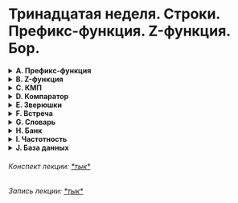 # Тринадцатая неделя. Строки. Префикс-функция. Z-функция. Бор.

<details><summary> 
<strong>A. Префикс-функция</strong>
</summary>

### A. Префикс-функция

**Ограничение времени**: 1 секунда  
**Ограничение памяти**: 16Mb

**Ввод**: стандартный ввод или input.txt  
**Вывод**: стандартный вывод или output.txt

"Не хочешь отправиться в путешествие, Ишак?"

Дана непустая строка S, длина которой N не превышает \(10^6\). Будем считать, что элементы строки нумеруются от 0 до \(N-1\).

Для каждой позиции i символа в строке нас будет интересовать подстрока, заканчивающаяся в этой позиции, и совпадающая с некоторым началом всей строки.

Вообще говоря, таких подстрок будет несколько, не меньше двух. Самая длинная из них имеет длину \(i + 1\), она нас интересовать не будет. А будет нас интересовать самая длинная из остальных таких подстрок (заметим, что такая подстрока всегда существует — в крайнем случае, если ничего больше не найдется, сгодится пустая подстрока).

Значением префикс-функции будем считать длину этой подстроки. Префикс-функция используется в различных алгоритмах обработки строк. В частности, с её помощью можно быстро решать задачу о поиске вхождения одной строки в другую («поиск образца в тексте»).

Требуется для всех i от 0 до \(N-1\) вычислить префикс-функцию.

**Формат ввода**  
Одна строка длины N, (1 ≤ N ≤ \(10^6\)), состоящая из строчных латинских букв.

**Формат вывода**  
Выведите N чисел — значения префикс-функции для каждой позиции, разделенные пробелом.

**Пример**

Ввод:
```
abracadabra
```

Вывод:
```
0 0 0 1 0 1 0 1 2 3 4
```

###### *Решение: [\*тык\*](a.cpp)*

</details>

<details><summary> 
<strong>B. Z-функция</strong>
</summary>

### B. Z-функция

**Ограничение времени**: 1 секунда  
**Ограничение памяти**: 16.0 Мб

**Ввод**: стандартный ввод или input.txt  
**Вывод**: стандартный вывод или output.txt

"Шрек, все не так плохо, просто на улице дождь и мрак, и папаша Фионы нанял гада, чтобы тебя убить."

Дана непустая строка S, длина которой N не превышает 10^6. Будем считать, что элементы строки нумеруются с 0 до N-1.

Для каждой позиции i символа в строке определим Z-блок как наибольшую подстроку, которая начинается в этой позиции и совпадает с некоторым началом всей строки S. Значением Z-функции Z[i] будем считать длину этого Z-блока.

Z-функция используется в различных алгоритмах обработки строк. В частности, с её помощью можно быстро решать задачу о поиске вхождения одной строки в другую ("поиск образца в тексте").

Требуется для всех i от 0 до N-1 вычислить Z[i].

**Формат ввода**  
Одна строка длины N (1 ≤ N ≤ 10^6), состоящая из строчных латинских букв.

**Формат вывода**  
N чисел, разделенные пробелами: Z[0], Z[1], ..., Z[N-1].

**Пример**

Ввод:
```
abracadabra
```

Вывод:
```
11 0 0 1 0 1 0 4 0 0 1
```

###### *Решение: [\*тык\*](b.cpp)*

</details>

<details><summary> 
<strong>C. КМП</strong>
</summary>

### C. КМП

**Ограничение времени**: 0.1 секунд  
**Ограничение памяти**: 16.0 Мб

**Ввод**: стандартный ввод или input.txt  
**Вывод**: стандартный вывод или output.txt

"Шрек, помнишь, как ты говорил, что великаны многослойные? Должен тебе признаться в том, что ослы устроены проще. Наши страхи написаны у нас на лбу."

Шрек так запутался в слоях, что стал бояться своих чувств. Неизвестно, как в Средневековье, но в современном мире все подобные ситуации решаются просто — походом к психотерапевту. Тот попросил Шрека выписать все слова, что приходят на ум и теперь анализирует чувства великана, смотря как часто в тексте появляются слова-триггеры. Работа муторная, кропотливая, а потому стоит того, чтобы переложить её на кого-то другого. Теперь доктор просит вас помочь найти все вхождения строки P в строку S.

**Формат ввода**  
Первые две строки входных данных содержат строки S и P, соответственно. Длины строк больше 0 и меньше 5⋅10^4, строки содержат только латинские буквы.

**Формат вывода**  
Выведите номера символов, начиная с которых строка P входит в строку S, в порядке возрастания.

**Пример**

Ввод:
```
ababbababa
aba
```

Вывод:
```
0
5
7
```

###### *Решение: [\*тык\*](c.cpp)*

</details>

<details><summary> 
<strong>D. Компаратор</strong>
</summary>

### D. Компаратор

**Ограничение времени**: 1 секунда  
**Ограничение памяти**: 16Mb

**Ввод**: стандартный ввод или input.txt  
**Вывод**: стандартный вывод или output.txt

Юный программист Саша написал свою первую тестирующую систему. Он так обрадовался тому, что она скомпилировалась, что решил пригласить школьных друзей на свой собственный контест.

Но в конце тура выяснилось, что система не умеет сортировать команды в таблице результатов. Помогите Саше реализовать эту сортировку.

Команды упорядочиваются по правилам ACM:
- по количеству решённых задач в порядке убывания;
- при равенстве количества решённых задач – по штрафному времени в порядке возрастания;
- при прочих равных — по номеру команды в порядке возрастания.

Используйте в этой задаче STL, algorithm и функторы.

**Формат ввода**  
Первая строка содержит натуральное число n (1 ≤ n ≤ 105) — количество команд, участвующих в контесте.

В i-й из следующих n строк записано количество решенных задач S (0 ≤ S ≤ 100) и штрафное время T (0 ≤ T ≤ 105) команды с номером i.

**Формат вывода**  
В выходной файл выведите n чисел — номера команд в отсортированном порядке.

**Пример**

Ввод:
```
5
3 50
5 720
1 7
0 0
8 500
```

Вывод:
```
5
2
1
3
4
```

**Примечание**
В примере, команда с номером 5 решает 8 задач и получает штрафное время 500. Эта команда занимает первое место. Команда с номером 2 решает 5 задач и получает штрафное время 720, занимая второе место и так далее.

</details>

<details><summary> 
<strong>E. Зверюшки</strong>
</summary>

### E. Зверюшки

**Ограничение времени**: 0.6 секунд  
**Ограничение памяти**: 32Mb

**Ввод**: стандартный ввод или input.txt  
**Вывод**: стандартный вывод или output.txt

Уже долгое время в Институте Фич, Компьютеров и Новшеств разводят милых разноцветных зверюшек. Для удобства каждый цвет обозначен своим номером, всего цветов не более 10^9.

В один из прекрасных дней в питомнике случилось чудо: все зверюшки выстроились в ряд в порядке возрастания цветов. Пользуясь случаем, лаборанты решили посчитать, сколько зверюшек разных цветов живет в питомнике, и, по закону жанра, попросили вас написать программу, которая поможет им в решении этой нелегкой задачи.

Для решения этой задачи используйте STL и библиотеку algorithm.

**Формат ввода**  
В первой строке входного файла содержится единственное число N (0 ≤ N ≤ 10^5) — количество зверюшек в Институте.

В следующей строке находятся N упорядоченных по неубыванию неотрицательных целых чисел, не превосходящих 10^9 и разделенных пробелами — их цвета.

В третьей строке файла записано число M (1 ≤ M ≤ 100000) — количество запросов вашей программе, в следующей строке через пробел записаны M целых неотрицательных чисел (не превышающих 10^9 + 1).

**Формат вывода**  
Выходной файл должен содержать M строчек. Для каждого запроса выведите число зверюшек заданного цвета в питомнике.

**Пример**

Ввод:
```
10
1 1 3 3 5 7 9 18 18 57
5
57 3 9 1 179
```

Вывод:
```
1
2
1
2
0
```

</details>

<details><summary> 
<strong>F. Встреча</strong>
</summary>

### F. Встреча

**Ограничение времени**: 0.5 секунд  
**Ограничение памяти**: 16Mb

**Ввод**: стандартный ввод или input.txt  
**Вывод**: стандартный вывод или output.txt

Напишите программу, которая определяет, сколько раз встречается заданное число x в данном массиве. Используйте последовательный контейнер и библиотеку алгоритмов для решения задачи. Старайтесь избегать циклов.

**Формат ввода**  
В первой строке задается одно натуральное число N, не превосходящее 1,000,000 — размер массива.

Во второй строке вводятся N чисел — элементы массива (целые числа, не превосходящие по модулю 1,000).

В третьей строке содержится одно целое число x, не превосходящее по модулю 1,000,000.

**Формат вывода**  
Вывести одно число — сколько раз встречается x в данном массиве.

**Пример**

Ввод:
```
5
1 2 3 4 5
3
```

Вывод:
```
1
```

</details>

<details><summary> 
<strong>G. Словарь</strong>
</summary>

### G. Словарь

**Ограничение времени**: 1 секунда  
**Ограничение памяти**: 256Mb

**Ввод**: стандартный ввод или input.txt  
**Вывод**: стандартный вывод или output.txt

Вам дан словарь, состоящий из пар слов. Каждое слово является синонимом к парному ему слову. Все слова в словаре различны. Для каждого данного слова определите его синоним.

Для решения данной задачи используйте STL.

**Формат ввода**  
Программа получает на вход количество пар синонимов N (0 ≤ N ≤ 10^5). Далее следует N строк, каждая строка содержит ровно два слова-синонима.

Затем идет число Q (1 ≤ Q ≤ 10^5) — количество запросов к словарю. Далее на каждой следующей из Q строк идет слово, к которому надо вывести синоним.

**Формат вывода**  
Программа должна вывести синонимы к данным слову на отдельных строках.

**Пример**

Ввод:
```
3
car plane
mouse cat
base stream
3
plane
stream
base
```

Вывод:
```
car
base
stream
```

</details>

<details><summary> 
<strong>H. Банк</strong>
</summary>

### H. Банк

**Ограничение времени**: 0.5 секунд  
**Ограничение памяти**: 8Mb

**Ввод**: стандартный ввод или input.txt  
**Вывод**: стандартный вывод или output.txt

У банка есть клиенты. Каждый клиент имеет ровно один счет.

Напишите программу, которая будет выполнять последовательность запросов таких двух видов:

1. Начинается с числа 1, затем через пробел следует имя клиента (слово из латинских букв), далее через пробел идет сумма денег, которую клиент кладет или берет из счета в банке (целое число, не превышает по модулю 10000).
2. Начинается с числа 2, через пробел следует имя клиента. На каждый такой запрос программа должна ответить, какая сумма в данный момент есть на счету заданного клиента. Если такое имя клиента пока ни разу не упоминалось в запросах вида 1, выводите вместо числа слово «ERROR».

В начале работы программы у всех клиентов на счету 0. Затем суммы могут становиться как положительными, так и отрицательными.

Обратите внимание, что в ситуации, когда клиент снял суммарно ровно столько же денег, сколько положил, сумма на счете становится равной 0, но, раз его имя уже встречалось, нулевое значение не является основанием выводить «ERROR».

Для решения задачи используйте ассоциативный контейнер.

**Формат ввода**  
Первая строка стандартного входного потока содержит количество запросов N (1 ≤ N ≤ 10^5). Далее следуют N строк, в каждой из которых описан один из двух видов запроса.

**Формат вывода**  
На каждый запрос 2-го вида нужно вывести текущее значение на счету заданного клиента (или слово «ERROR»).

**Пример**

Ввод:
```
7
1 asdf 3
1 zxcv 5
2 asdf
1 asdf -2
2 asdf
2 lalala
2 zxcv
```

Вывод:
```
3
1
ERROR
5
```

###### *Решение: [\*тык\*](h.cpp)*

</details>

<details><summary> 
<strong>I. Частотность</strong>
</summary>

### I. Частотность

**Ограничение времени**: 1 секунда  
**Ограничение памяти**: 64Mb

**Ввод**: стандартный ввод или input.txt  
**Вывод**: стандартный вывод или output.txt

Дан текст. Выведите все слова, встречающиеся в тексте, по одному на каждую строку. Слова должны быть отсортированы по убыванию их количества появления в тексте, а при одинаковой частоте появления в лексикографическом порядке.

**Формат ввода**  
Вводится текст — последовательность строк через пробел или перенос строки.

**Формат вывода**  
Выведите ответ на задачу.

**Пример**

Ввод:
```
hi
hi
what is your name
my name is bond
james bond
my name is damme
van damme
claude van damme
jean claude van damme
```

Вывод:
```
damme
is
name
van
bond
claude
hi
my
james
jean
what
your
```

</details>

<details><summary> 
<strong>J. База данных</strong>
</summary>

### J. База данных

**Ограничение времени**: 1 секунда  
**Ограничение памяти**: 64Mb

**Ввод**: стандартный ввод или input.txt  
**Вывод**: стандартный вывод или output.txt

Дана база данных о продажах некоторого интернет-магазина. Каждая строка входного файла представляет собой запись вида покупатель-товар-количество, где покупатель — имя покупателя (строка без пробелов), товар — название товара (строка без пробелов), количество — количество приобретённых единиц товара.

Создайте список всех покупателей и для каждого покупателя подсчитайте количество приобретенных им единиц каждого вида товаров.

**Формат ввода**  
Во входном файле записано не более 10^5 строк в указанном формате.

Имена покупателей и названия товаров представляют собой строки из заглавных и строчных латинских букв не длиннее 10 символов. Количество товара в каждой покупке — натуральное число, не превышающее 10^6.

**Формат вывода**  
Выведите список всех покупателей в лексикографическом порядке, после имени каждого покупателя выведите двоеточие, затем выведите список названий всех приобретенных данным покупателем товаров в лексикографическом порядке, после названия каждого товара выведите количество единиц товара, приобретенных данным покупателем.

Информация о каждом товаре выводится в отдельной строке.

**Пример**

Ввод:
```
Ivanov paper 10
Petrov pen 5
Ivanov marker 3
Ivanov paper 7
Petrov envelope 20
Ivanov envelope 5
```

Вывод:
```
Ivanov:
envelope 5
marker 3
paper 17
Petrov:
envelope 20
pen 5
```

</details>


###### *Конспект лекции: [\*тык\*](aads-lecture-13.pdf)*
###### *Запись лекции: [\*тык\*](https://youtu.be/Oo-uGyeVKMw)*